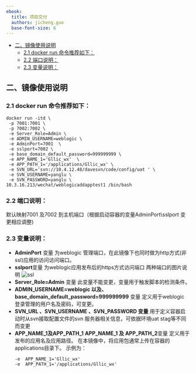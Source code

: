 ```yaml
---
ebook:
  title: 项目交付
  authors: jicheng.guo
  base-font-size: 6
---
```


<!-- @import "[TOC]" {cmd="toc" depthFrom=1 depthTo=6 orderedList=false} -->
<!-- code_chunk_output -->

* [二、镜像使用说明](#二-镜像使用说明)
	* [2.1 docker run 命令推荐如下：](#21-docker-run-命令推荐如下)
	* [2.2 端口说明：](#22-端口说明)
	* [2.3  变量说明：](#23-变量说明)

<!-- /code_chunk_output -->

## 二、镜像使用说明
### 2.1 docker run 命令推荐如下：
```
docker run -itd \
 -p 7001:7001 \
 -p 7002:7002 \
 -e Server_Role=Admin \
 -e ADMIN_USERNAME=weblogic \
 -e AdminPort=7001  \
 -e sslport=7002 \
 -e base_domain_default_password=999999999 \
 -e APP_NAME_1='Gllic_wx'  \
 -e APP_PATH_1='/applications/Gllic_wx' \
 -e SVN_URL='svn://10.4.12.48/davesvn/code/config/uat ' \
 -e SVN_USERNAME=yanglu \
 -e SVN_PASSWORD=yanglu \
10.3.16.213/wechat/weblogicaddapptest1 /bin/bash
```
### 2.2 端口说明：
   默认映射7001 及7002 到主机端口（根据启动容器的变量AdminPort\sslport 变更相应调整)
### 2.3  变量说明：
*  **AdminPort** 变量
  为weblogic 管理端口，在此镜像下也同时做为http方式(非ssl)应用的访问访问端口。
* **sslport**变量
   为weblogic应用发布后的https方式访问端口
两种端口的图片说明
![ssl](/assets/ssl.png)
* **Server_Role=Admin** 变量
  此变量不能变更，变量用于触发脚本的检测条件。
* **ADMIN_USERNAME=weblogic 以及、base_domain_default_password=999999999** 变量
  定义用于weblogic 登录管理的用户名及密码，可变更。
*  **SVN_URL 、SVN_USERNAME 、SVN_PASSWORD 变量**
  用于定义容器启动时从svn接取配置文件的svn 服务器相关信息，可依据环境uat stag等不同而变更
*  **APP_NAME_1及APP_PATH_1** **APP_NAME_1 及 APP_PATH_2**变量
  定义用于发布的应用名及应用路径。 在本镜像中，将应用包通常上传在容器的applications目录下。 示例为：
    ```
    -e  APP_NAME_1='Gllic_wx'
    -e  APP_PATH_1='/applications/Gllic_wx'
   ```
